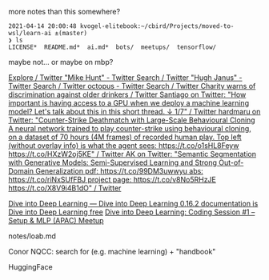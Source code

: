 
more notes than this somewhere?

```
2021-04-14 20:00:48 kvogel-elitebook:~/cbird/Projects/moved-to-wsl/learn-ai ±(master)
❯ ls
LICENSE*  README.md*  ai.md*  bots/  meetups/  tensorflow/
```
maybe not... or maybe on mbp?

[Explore / Twitter ](https://twitter.com/explore/tabs/for-you)
["Mike Hunt" - Twitter Search / Twitter ](https://twitter.com/search?q=%22Mike%20Hunt%22&src=trend_click&vertical=trends)
["Hugh Janus" - Twitter Search / Twitter ](https://twitter.com/search?q=%22Hugh%20Janus%22&src=trend_click&vertical=trends)
[octopus - Twitter Search / Twitter ](https://twitter.com/search?q=octopus&src=trend_click&vertical=trends)
[Charity warns of discrimination against older drinkers / Twitter ](https://twitter.com/i/events/1382285542570741762)
[Santiago on Twitter: "How important is having access to a GPU when we deploy a machine learning model? Let's talk about this in this short thread. ↓ 1/7" / Twitter ](https://twitter.com/svpino/status/1382203466932756480)
[hardmaru on Twitter: "Counter-Strike Deathmatch with Large-Scale Behavioural Cloning A neural network trained to play counter-strike using behavioural cloning, on a dataset of 70 hours (4M frames) of recorded human play. Top left (without overlay info) is what the agent sees: https://t.co/o1sHL8Feyw https://t.co/HXzW2oj5KE" / Twitter ](https://twitter.com/hardmaru/status/1382198048109957120)
[AK on Twitter: "Semantic Segmentation with Generative Models: Semi-Supervised Learning and Strong Out-of-Domain Generalization pdf: https://t.co/99DM3uwwyu abs: https://t.co/riNxSUfFBJ project page: https://t.co/v8No5RHzJE https://t.co/X8V9i4B1dO" / Twitter ](https://twitter.com/ak92501/status/1382143181643472900)

[Dive into Deep Learning — Dive into Deep Learning 0.16.2 documentation ](http://d2l.ai/)
[is Dive into Deep Learning free](https://www.google.com/search?q=is+Dive+into+Deep+Learning+free)
[Dive into Deep Learning: Coding Session #1 – Setup & MLP (APAC)  Meetup ](https://www.meetup.com/Machine-Learning-Tokyo/events/277538234/)

notes/loab.md

Conor NQCC: search for (e.g. machine learning) + "handbook"

HuggingFace
